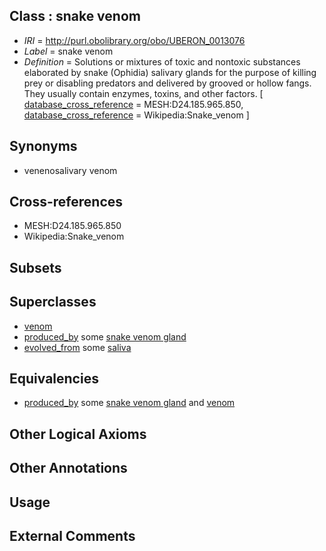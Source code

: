 
## Class : snake venom

 * *IRI* = http://purl.obolibrary.org/obo/UBERON_0013076
 * *Label* = snake venom
 * *Definition* = Solutions or mixtures of toxic and nontoxic substances elaborated by snake (Ophidia) salivary glands for the purpose of killing prey or disabling predators and delivered by grooved or hollow fangs. They usually contain enzymes, toxins, and other factors. [ [database_cross_reference](../../ef/oboInOwl#hasDbXref.md) = MESH:D24.185.965.850, [database_cross_reference](../../ef/oboInOwl#hasDbXref.md) = Wikipedia:Snake_venom ]

## Synonyms

 * venenosalivary venom

## Cross-references

 * MESH:D24.185.965.850
 * Wikipedia:Snake_venom

## Subsets


## Superclasses

 * [venom](../../UBERON/13/UBERON_0007113.md)
 * [produced_by](../../RO/01/RO_0003001.md) some [snake venom gland](../../UBERON/76/UBERON_0008976.md)
 * [evolved_from](../../core#evolved/om/core#evolved_from.md) some [saliva](../../UBERON/36/UBERON_0001836.md)

## Equivalencies

 * [produced_by](../../RO/01/RO_0003001.md) some [snake venom gland](../../UBERON/76/UBERON_0008976.md) and [venom](../../UBERON/13/UBERON_0007113.md)

## Other Logical Axioms


## Other Annotations


## Usage


## External Comments

